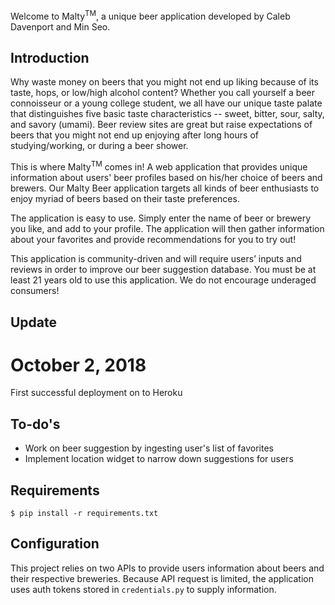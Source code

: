 

Welcome to Malty<sup>TM</sup>, a unique beer application developed by Caleb Davenport and Min Seo. 

## Introduction

Why waste money on beers that you might not end up liking because of its taste, 
hops, or low/high alcohol content? Whether you call yourself a beer connoisseur or a young college
student, we all have our unique taste palate that distinguishes five basic taste 
characteristics -- sweet, bitter, sour, salty, and savory (umami). Beer review sites
are great but raise expectations of beers that you might not end up enjoying after 
long hours of studying/working, or during a beer shower. 

This is where Malty<sup>TM</sup> comes in! A web application that provides unique information
about users' beer profiles based on his/her choice of beers and brewers. Our Malty Beer 
application targets all kinds of beer enthusiasts to enjoy myriad of beers based on 
their taste preferences.

The application is easy to use. Simply enter the name of beer or brewery you like, 
and add to your profile. The application will then gather information about your favorites and
provide recommendations for you to try out!

This application is community-driven and will require users’ inputs and reviews in order to 
improve our beer suggestion database. You must be at least 21 years old to use this application.
We do not encourage underaged consumers!


## Update
# October 2, 2018
First successful deployment on to Heroku




## To-do's
- Work on beer suggestion by ingesting user's list of favorites
- Implement location widget to narrow down suggestions for users


## Requirements

```
$ pip install -r requirements.txt

```

## Configuration

This project relies on two APIs to provide users information about beers and their
respective breweries. Because API request is limited, the application uses auth
tokens stored in `credentials.py` to supply information.
